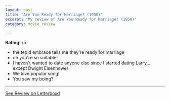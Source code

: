 ```yaml
---
layout: post
title: "Are You Ready for Marriage? (1950)"
excerpt: "My review of Are You Ready for Marriage? (1950)"
category: movie_review

---
```


**Rating:** /5

* the tepid embrace tells me they're ready for marriage
* oh you're so suitable!
* I haven't wanted to date anyone else since I started dating Larry... except Dwight Eisenhower
* We love popular song!
* You saw my boing?

<hr>

[See Review on Letterboxd](https://boxd.it/5tJRe7)
